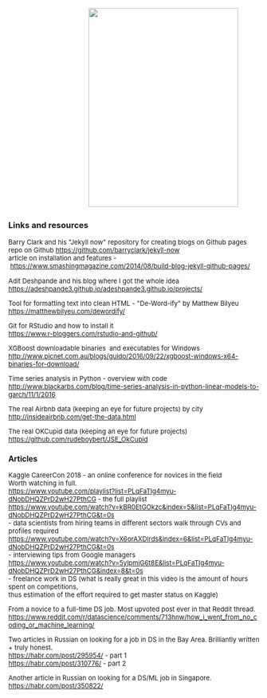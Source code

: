 &nbsp;&nbsp;&nbsp;&nbsp;&nbsp;&nbsp;&nbsp;&nbsp;&nbsp;&nbsp;&nbsp;&nbsp;&nbsp;&nbsp;&nbsp;&nbsp;&nbsp;&nbsp;&nbsp;&nbsp;&nbsp;&nbsp;&nbsp;&nbsp;&nbsp;&nbsp;&nbsp;&nbsp;&nbsp;&nbsp;&nbsp;&nbsp;&nbsp;&nbsp;&nbsp;&nbsp;&nbsp;&nbsp;&nbsp;&nbsp;&nbsp;<img src="https://raw.githubusercontent.com/xenia-sh/xenia-sh.github.io/master/images/9ee5f93f-69f2-4b01-b362-f11c3c6d8183.jpg" style="width:300px;height:400px;" >

<h3><strong>Links and resources&nbsp;</strong></h3>

<p><font size="2">Barry Clark and his &quot;Jekyll now&quot; repository&nbsp;for creating blogs on Github pages&nbsp;<br />
repo on Github&nbsp;<a href="https://github.com/barryclark/jekyll-now">https://github.com/barryclark/jekyll-now</a><br />
article on installation and features -&nbsp;<a href="https://www.smashingmagazine.com/2014/08/build-blog-jekyll-github-pages/">https://www.smashingmagazine.com/2014/08/build-blog-jekyll-github-pages/</a>&nbsp;</p>



<p>Adit Deshpande and his blog where I got the whole idea&nbsp;<br />
<a href="https://adeshpande3.github.io/adeshpande3.github.io/projects/">https://adeshpande3.github.io/adeshpande3.github.io/projects/</a></p>



<p>Tool for formatting text into clean HTML - &quot;De-Word-ify&quot; by Matthew Bilyeu&nbsp;<br />
<a href="https://matthewbilyeu.com/dewordify/">https://matthewbilyeu.com/dewordify/</a></p>



<p>Git for RStudio and how to install it&nbsp;<br />
<a href="https://www.r-bloggers.com/rstudio-and-github/">https://www.r-bloggers.com/rstudio-and-github/</a>&nbsp;&nbsp;</p>



<p>XGBoost downloadable binaries&nbsp; and executables for Windows&nbsp;<br />
<a href="http://www.picnet.com.au/blogs/guido/2016/09/22/xgboost-windows-x64-binaries-for-download/">http://www.picnet.com.au/blogs/guido/2016/09/22/xgboost-windows-x64-binaries-for-download/</a></p>



<p>Time series analysis in Python - overview with code&nbsp;&nbsp;<br />
<a href="http://www.blackarbs.com/blog/time-series-analysis-in-python-linear-models-to-garch/11/1/2016">http://www.blackarbs.com/blog/time-series-analysis-in-python-linear-models-to-garch/11/1/2016</a></p>



<p>The real Airbnb data (keeping an eye for future projects) by city&nbsp;<br />
<a href="http://insideairbnb.com/get-the-data.html">http://insideairbnb.com/get-the-data.html</a>&nbsp;</p>



<p>The real OKCupid data (keeping an eye for future projects)&nbsp;<br />
<a href="https://github.com/rudeboybert/JSE_OkCupid">https://github.com/rudeboybert/JSE_OkCupid</a>&nbsp;</p>

<h3>
<strong>Articles&nbsp;</strong></h3>

<p>Kaggle CareerCon 2018 - an online conference for novices in the field&nbsp;<br />
Worth watching in full.&nbsp;<br />
<a href="https://www.youtube.com/playlist?list=PLqFaTIg4myu-dNobDHQZPrD2wH27PthCG">https://www.youtube.com/playlist?list=PLqFaTIg4myu-dNobDHQZPrD2wH27PthCG</a> - the full playlist<br />
<a href="https://www.youtube.com/watch?v=kBR0EtGOkzc&amp;index=5&amp;list=PLqFaTIg4myu-dNobDHQZPrD2wH27PthCG&amp;t=0s">https://www.youtube.com/watch?v=kBR0EtGOkzc&amp;index=5&amp;list=PLqFaTIg4myu-dNobDHQZPrD2wH27PthCG&amp;t=0s</a>&nbsp;<br />
- data scientists from hiring teams in different sectors&nbsp;walk through CVs and profiles required&nbsp;<br />
<a href="https://www.youtube.com/watch?v=X6orAXDIrds&amp;index=6&amp;list=PLqFaTIg4myu-dNobDHQZPrD2wH27PthCG&amp;t=0s">https://www.youtube.com/watch?v=X6orAXDIrds&amp;index=6&amp;list=PLqFaTIg4myu-dNobDHQZPrD2wH27PthCG&amp;t=0s</a><br />
- interviewing tips from Google managers&nbsp;<br />
<a href="https://www.youtube.com/watch?v=5ylpmjG6t8E&amp;list=PLqFaTIg4myu-dNobDHQZPrD2wH27PthCG&amp;index=8&amp;t=0s">https://www.youtube.com/watch?v=5ylpmjG6t8E&amp;list=PLqFaTIg4myu-dNobDHQZPrD2wH27PthCG&amp;index=8&amp;t=0s</a><br />
- freelance work in DS (what is really great in this video is the amount of hours spent on competitions,&nbsp;<br />
thus estimation of the effort required to get master status on Kaggle)&nbsp;</p>



<p>From a novice to a full-time DS job. Most upvoted post ever in that Reddit thread.&nbsp;<br />
<a href="https://www.reddit.com/r/datascience/comments/713hnw/how_i_went_from_no_coding_or_machine_learning/">https://www.reddit.com/r/datascience/comments/713hnw/how_i_went_from_no_coding_or_machine_learning/</a></p>



<p>Two articles in Russian on looking for a job in DS in the Bay Area.&nbsp;Brilliantly written + truly honest.&nbsp;<br />
<a href="https://habr.com/post/295954/">https://habr.com/post/295954/</a> - part 1<br />
<a href="https://habr.com/post/310776/">https://habr.com/post/310776/</a> - part 2</p> 



<p>Another article in Russian on looking for a DS/ML job in Singapore.&nbsp;<br />
<a href="https://habr.com/post/350822/">https://habr.com/post/350822/</a>&nbsp;<br />
<img alt="" src="blob:https://web.telegram.org/4d965efe-da13-4add-8d7f-91c5038e3d97" /></p>
